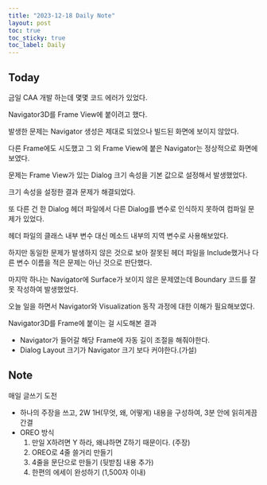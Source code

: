 ```yaml
---
title: "2023-12-18 Daily Note"
layout: post
toc: true
toc_sticky: true
toc_label: Daily
---
```


## Today

금일 CAA 개발 하는데 몇몇 코드 에러가 있었다.

Navigator3D를 Frame View에 붙이려고 했다. 

발생한 문제는 Navigator 생성은 제대로 되었으나 빌드된 화면에 보이지 않았다.

다른 Frame에도 시도했고 그 외 Frame View에 붙은 Navigator는 정상적으로 화면에 보였다.

문제는 Frame View가 있는 Dialog 크기 속성을 기본 값으로 설정해서 발생했었다.

크기 속성을 설정한 결과 문제가 해결되었다.

또 다른 건 한 Dialog 헤더 파일에서 다른 Dialog를 변수로 인식하지 못하여 컴파일 문제가 있었다.

헤더 파일의 클래스 내부 변수 대신 메소드 내부의 지역 변수로 사용해보았다. 

하지만 동일한 문제가 발생하지 않은 것으로 보아 잘못된 헤더 파일을 Include했거나 다른 변수 이름을 적은 문제는 아닌 것으로 판단했다.

마지막 하나는 Navigator에 Surface가 보이지 않은 문제였는데 Boundary 코드를 잘못 작성하여 발생했었다.

오늘 일을 하면서 Navigator와 Visualization 동작 과정에 대한 이해가 필요해보였다.

Navigator3D를 Frame에 붙이는 걸 시도해본 결과
- Navigator가 들어갈 해당 Frame에 자동 길이 조절을 해줘야한다.
- Dialog Layout 크기가 Navigator 크기 보다 커야한다.(가설) 

## Note

매일 글쓰기 도전
- 하나의 주장을 쓰고, 2W 1H(무엇, 왜, 어떻게) 내용을 구성하여, 3분 안에 읽히게끔 간결
- OREO 방식
  1. 만일 X하려면 Y 하라, 왜냐하면 Z하기 때문이다. (주장)
  2. OREO로 4줄 쓸거리 만들기
  3. 4줄을 문단으로 만들기 (뒷받침 내용 추가)
  4. 한편의 에세이 완성하기 (1,500자 이내)
